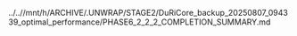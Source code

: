 ../..//mnt/h/ARCHIVE/.UNWRAP/STAGE2/DuRiCore_backup_20250807_094339_optimal_performance/PHASE6_2_2_2_COMPLETION_SUMMARY.md